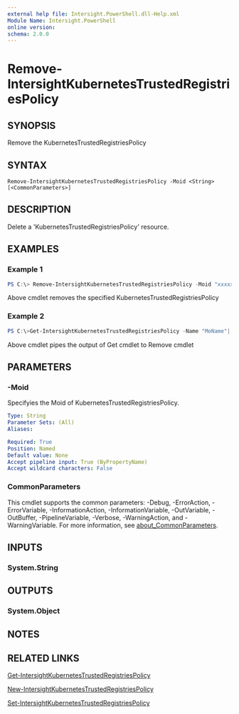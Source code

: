 ```yaml
---
external help file: Intersight.PowerShell.dll-Help.xml
Module Name: Intersight.PowerShell
online version:
schema: 2.0.0
---
```


# Remove-IntersightKubernetesTrustedRegistriesPolicy

## SYNOPSIS
Remove the KubernetesTrustedRegistriesPolicy

## SYNTAX

```
Remove-IntersightKubernetesTrustedRegistriesPolicy -Moid <String> [<CommonParameters>]
```

## DESCRIPTION
Delete a &apos;KubernetesTrustedRegistriesPolicy&apos; resource.

## EXAMPLES

### Example 1
```powershell
PS C:\> Remove-IntersightKubernetesTrustedRegistriesPolicy -Moid "xxxxxxxxxxxxxxxxxxxxxxxxxxx"
```
Above cmdlet removes the specified KubernetesTrustedRegistriesPolicy 

### Example 2
```powershell
PS C:\>Get-IntersightKubernetesTrustedRegistriesPolicy -Name "MoName"|  Remove-IntersightKubernetesTrustedRegistriesPolicy
```
Above cmdlet pipes the output of Get cmdlet to Remove cmdlet

## PARAMETERS

### -Moid
Specifyies the Moid of KubernetesTrustedRegistriesPolicy.

```yaml
Type: String
Parameter Sets: (All)
Aliases:

Required: True
Position: Named
Default value: None
Accept pipeline input: True (ByPropertyName)
Accept wildcard characters: False
```

### CommonParameters
This cmdlet supports the common parameters: -Debug, -ErrorAction, -ErrorVariable, -InformationAction, -InformationVariable, -OutVariable, -OutBuffer, -PipelineVariable, -Verbose, -WarningAction, and -WarningVariable. For more information, see [about_CommonParameters](http://go.microsoft.com/fwlink/?LinkID=113216).

## INPUTS

### System.String

## OUTPUTS

### System.Object
## NOTES

## RELATED LINKS

[Get-IntersightKubernetesTrustedRegistriesPolicy](./Get-IntersightKubernetesTrustedRegistriesPolicy.md)

[New-IntersightKubernetesTrustedRegistriesPolicy](./New-IntersightKubernetesTrustedRegistriesPolicy.md)

[Set-IntersightKubernetesTrustedRegistriesPolicy](./Set-IntersightKubernetesTrustedRegistriesPolicy.md)

